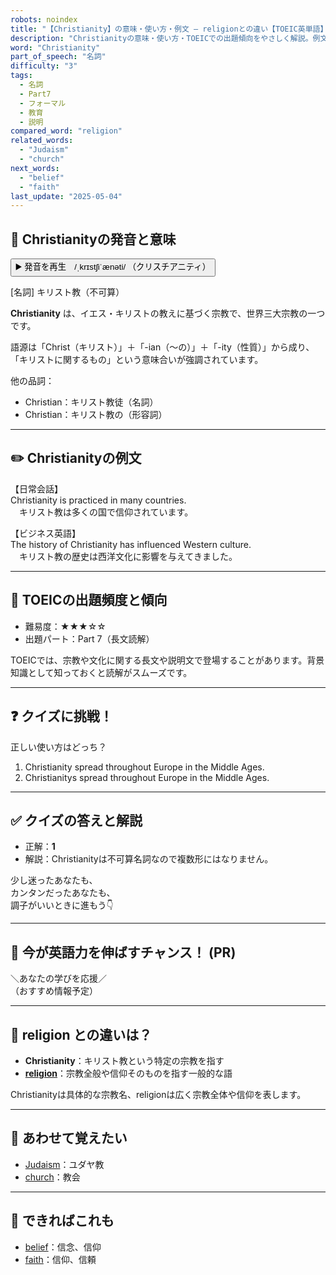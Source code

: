 ```yaml
---
robots: noindex
title: "【Christianity】の意味・使い方・例文 ― religionとの違い【TOEIC英単語】"
description: "Christianityの意味・使い方・TOEICでの出題傾向をやさしく解説。例文・クイズ付きでreligionとの違いもわかりやすく学べます。"
word: "Christianity"
part_of_speech: "名詞"
difficulty: "3"
tags:
  - 名詞
  - Part7
  - フォーマル
  - 教育
  - 説明
compared_word: "religion"
related_words:
  - "Judaism"
  - "church"
next_words:
  - "belief"
  - "faith"
last_update: "2025-05-04"
---
```


## 🔰 Christianityの発音と意味

<button class="play-audio" onclick="playTTS('Christianity')">
  <span class="play-audio-main">
    ▶️ 発音を再生　/ˌkrɪstʃiˈænəti/
  </span>
  <span class="play-audio-sub">
    （クリスチアニティ）
  </span>
</button>

[名詞] キリスト教（不可算）

**Christianity** は、イエス・キリストの教えに基づく宗教で、世界三大宗教の一つです。

語源は「Christ（キリスト）」＋「-ian（～の）」＋「-ity（性質）」から成り、「キリストに関するもの」という意味合いが強調されています。

他の品詞：  
- Christian：キリスト教徒（名詞）
- Christian：キリスト教の（形容詞）

---

## ✏️ Christianityの例文

【日常会話】  
Christianity is practiced in many countries.  
　キリスト教は多くの国で信仰されています。

【ビジネス英語】  
The history of Christianity has influenced Western culture.  
　キリスト教の歴史は西洋文化に影響を与えてきました。

---

## 🎯 TOEICの出題頻度と傾向

- 難易度：★★★☆☆
- 出題パート：Part 7（長文読解）

TOEICでは、宗教や文化に関する長文や説明文で登場することがあります。背景知識として知っておくと読解がスムーズです。

---

## ❓ クイズに挑戦！

正しい使い方はどっち？

1. Christianity spread throughout Europe in the Middle Ages.  
2. Christianitys spread throughout Europe in the Middle Ages.

---

## ✅ クイズの答えと解説

- 正解：**1**
- 解説：Christianityは不可算名詞なので複数形にはなりません。

少し迷ったあなたも、  
カンタンだったあなたも、  
調子がいいときに進もう👇️

---

## 🚀 今が英語力を伸ばすチャンス！ (PR)

<div class="info-center">
＼あなたの学びを応援／<br>  
（おすすめ情報予定）
</div>

---

## 🤔  religion との違いは？

- **Christianity**：キリスト教という特定の宗教を指す
- **[religion](/word/religion/)**：宗教全般や信仰そのものを指す一般的な語

Christianityは具体的な宗教名、religionは広く宗教全体や信仰を表します。

---

## 🧩 あわせて覚えたい

- [Judaism](/Judaism)：ユダヤ教
- [church](/word/church/)：教会

---

## 📖 できればこれも

- [belief](/word/belief/)：信念、信仰
- [faith](/word/faith/)：信仰、信頼

<!-- cvid: aid19_bid37 -->
